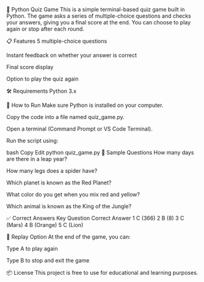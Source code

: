🧠 Python Quiz Game
This is a simple terminal-based quiz game built in Python. The game asks a series of multiple-choice questions and checks your answers, giving you a final score at the end. You can choose to play again or stop after each round.

📋 Features
5 multiple-choice questions

Instant feedback on whether your answer is correct

Final score display

Option to play the quiz again

🛠️ Requirements
Python 3.x

🚀 How to Run
Make sure Python is installed on your computer.

Copy the code into a file named quiz_game.py.

Open a terminal (Command Prompt or VS Code Terminal).

Run the script using:

bash
Copy
Edit
python quiz_game.py
🧾 Sample Questions
How many days are there in a leap year?

How many legs does a spider have?

Which planet is known as the Red Planet?

What color do you get when you mix red and yellow?

Which animal is known as the King of the Jungle?

✅ Correct Answers Key
Question	Correct Answer
1	C (366)
2	B (8)
3	C (Mars)
4	B (Orange)
5	C (Lion)

🔁 Replay Option
At the end of the game, you can:

Type A to play again

Type B to stop and exit the game

📦 License
This project is free to use for educational and learning purposes.
